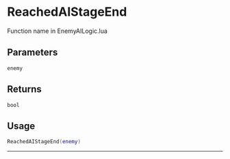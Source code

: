 # ReachedAIStageEnd
Function name in EnemyAILogic.lua
## Parameters
`enemy`
## Returns
`bool`
## Usage
```lua
ReachedAIStageEnd(enemy)
```
---
